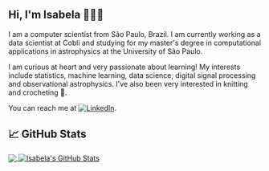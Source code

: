 ## Hi, I'm Isabela 👋👩‍💻

I am a computer scientist from São Paulo, Brazil. I am currently working as a data scientist at Cobli and studying for my master's degree in computational applications in astrophysics at the University of São Paulo. 

I am curious at heart and very passionate about learning! My interests include statistics, machine learning, data science, digital signal processing and observational astrophysics. I've also been very interested in knitting and crocheting 🧶. 

You can reach me at [![LinkedIn][1.1]][1].


<!-- links to social media icons -->

[1.1]: https://raw.githubusercontent.com/MartinHeinz/MartinHeinz/master/linkedin-3-16.png  (LinkedIn icon without padding)

<!-- links to your social media accounts -->

[1]: https://www.linkedin.com/in/isabela-blucher/

## &#x1f4c8; GitHub Stats

<a href="https://github.com/iblucher/iblucher">
  <img align="center" src="https://github-readme-stats.vercel.app/api/top-langs/?username=iblucher&hide=html,tex&theme=buefy"/>
</a>
<a href="https://github.com/iblucher/iblucher">
  <img align="center" src="https://github-readme-stats.vercel.app/api?username=iblucher&show_icons=true&count_private=true&line_height=27&theme=buefy" alt="Isabela's GitHub Stats" />
</a>

